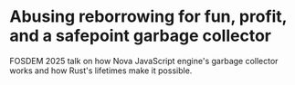 # Abusing reborrowing for fun, profit, and a safepoint garbage collector

FOSDEM 2025 talk on how Nova JavaScript engine's garbage collector works and
how Rust's lifetimes make it possible.
